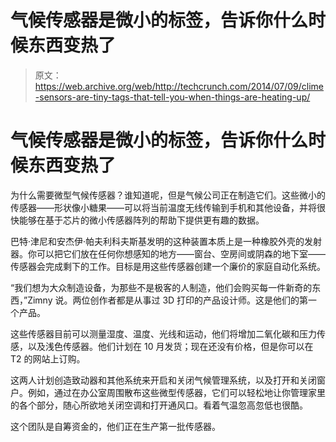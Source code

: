 # 气候传感器是微小的标签，告诉你什么时候东西变热了 

> 原文：<https://web.archive.org/web/http://techcrunch.com/2014/07/09/clime-sensors-are-tiny-tags-that-tell-you-when-things-are-heating-up/>

# 气候传感器是微小的标签，告诉你什么时候东西变热了

为什么需要微型气候传感器？谁知道呢，但是气候公司正在制造它们。这些微小的传感器——形状像小糖果——可以将当前温度无线传输到手机和其他设备，并将很快能够在基于芯片的微小传感器阵列的帮助下提供更有趣的数据。

巴特·津尼和安杰伊·帕夫利科夫斯基发明的这种装置本质上是一种橡胶外壳的发射器。你可以把它们放在任何你想感知的地方——窗台、空房间或阴森的地下室——传感器会完成剩下的工作。目标是用这些传感器创建一个廉价的家庭自动化系统。

“我们想为大众制造设备，为那些不是极客的人制造，他们会购买每一件新奇的东西，”Zimny 说。两位创作者都是从事过 3D 打印的产品设计师。这是他们的第一个产品。

这些传感器目前可以测量湿度、温度、光线和运动，他们将增加二氧化碳和压力传感，以及浅色传感器。他们计划在 10 月发货；现在还没有价格，但是你可以在 T2 的网站上订购。

这两人计划创造致动器和其他系统来开启和关闭气候管理系统，以及打开和关闭窗户。例如，通过在办公室周围散布这些微型传感器，它们可以轻松地让你管理家里的各个部分，随心所欲地关闭空调和打开通风口。看着气温忽高忽低也很酷。

这个团队是自筹资金的，他们正在生产第一批传感器。
